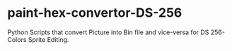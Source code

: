 # paint-hex-convertor-DS-256
Python Scripts that convert Picture into Bin file and vice-versa for DS 256-Colors Sprite Editing.
